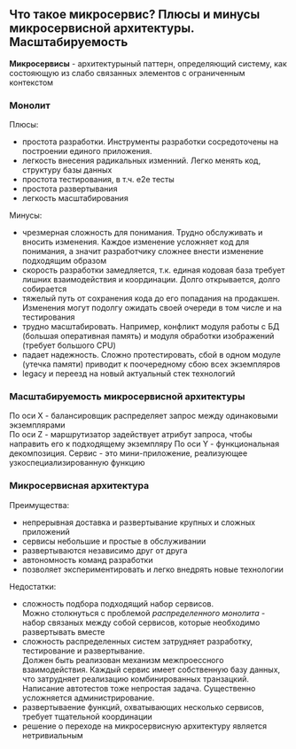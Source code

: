 ## Что такое микросервис? Плюсы и минусы микросервисной архитектуры. Масштабируемость

**Микросервисы** - архитектурыный паттерн, определяющий систему, как состояющую из слабо связанных элементов с ограниченным контекстом

### Монолит
Плюсы:
- простота разработки. Инструменты разработки сосредоточены на построении единого приложения.
- легкость внесения радикальных изменний. Легко менять код, структуру базы данных
- простота тестирования, в т.ч. e2e тесты
- простота развертывания
- легкость масштабирования  

Минусы:
- чрезмерная сложность для понимания. Трудно обслуживать и вносить изменения. Каждое изменение усложняет код для понимания, а значит разработчику сложнее внести изменение подходящим образом
- скорость разработки замедляется, т.к. единая кодовая база требует лишних взаимодействия и координации. Долго открывается, долго собирается
- тяжелый путь от сохранения кода до его попадания на продакшен. Изменения могут подолгу ожидать своей очереди в том числе и на тестирования
- трудно масштабировать. Например, конфликт модуля работы с БД (большая оперативная память) и модуля обработки изображений (требует большого CPU)
- падает надежность. Сложно протестировать, сбой в одном модуле (утечка памяти) приводит к поочередному сбою всех экземпляров
- legacy и переезд на новый актуальный стек технологий  

### Масштабируемость микросервисной архитектуры
По оси X - балансировщик распределяет запрос между одинаковыми экземплярами  
По оси Z - маршрутизатор задействует атрибут запроса, чтобы направить его к подходящему экземпляру
По оси Y - функциональная декомпозиция. Сервис - это мини-приложение, реализующее узкоспециализированную функцию

### Микросервисная архитектура
Преимущества:
- непрерывная доставка и развертывание крупных и сложных приложений
- сервисы небольшие и простые в обслуживании
- развертываются независимо друг от друга
- автономность команд разработки
- позволяет экспериментировать и легко внедрять новые технологии

Недостатки:
- сложность подбора подходящий набор сервисов.  
Можно столкнуться с проблемой *распределенного монолита* - набор связаных между собой сервисов, которые необходимо развертывать вместе
- сложность распределенных систем затрудняет разработку, тестирование и развертывание.  
Должен быть реализован механизм межпроессного взаимодействия. Каждый сервис имеет собственную базу данных, что затрудняет реализацию комбинированных транзацкий. Написание автотестов тоже непростая задача.
Существенно усложняется администрирование.
- развертываение функций, охватывающих несколько сервисов, требует тщательной координации
- решение о переходе на микросервисную архитектуру является нетривиальным

  

